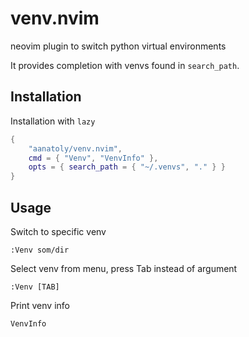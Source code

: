 # venv.nvim

neovim plugin to switch python virtual environments

It provides completion with venvs found in `search_path`.

## Installation

Installation with `lazy`

```lua
{
    "aanatoly/venv.nvim",
    cmd = { "Venv", "VenvInfo" },
    opts = { search_path = { "~/.venvs", "." } }
}
```

## Usage
Switch to specific venv
```
:Venv som/dir
```
Select venv from menu, press Tab instead of argument
```
:Venv [TAB]
```
Print venv info
```
VenvInfo
```
